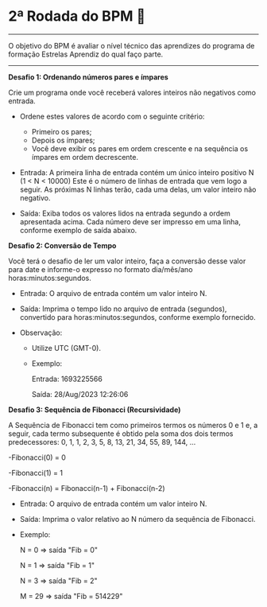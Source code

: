 # 2ª Rodada do BPM 🚀

<hr>

O objetivo do BPM é avaliar o nível técnico das aprendizes do programa de formação Estrelas Aprendiz do qual faço parte.

<hr>

**Desafio 1: Ordenando números pares e ímpares**

Crie um programa onde você receberá valores inteiros não negativos como
entrada.

- Ordene estes valores de acordo com o seguinte critério:
  - Primeiro os pares;
  - Depois os ímpares;
  - Você deve exibir os pares em ordem crescente e na sequência os ímpares em ordem decrescente.


- Entrada: A primeira linha de entrada contém um único inteiro positivo N (1 < N < 10000)
Este é o número de linhas de entrada que vem logo a seguir. As próximas N
linhas terão, cada uma delas, um valor inteiro não negativo.


- Saída: Exiba todos os valores lidos na entrada segundo a ordem apresentada acima.
Cada número deve ser impresso em uma linha, conforme exemplo de saída abaixo.

**Desafio 2: Conversão de Tempo**

Você terá o desafio de ler um valor inteiro, faça a conversão desse valor para date e informe-o expresso no formato
dia/mês/ano horas:minutos:segundos.

- Entrada: O arquivo de entrada contém um valor inteiro N.


- Saída: Imprima o tempo lido no arquivo de entrada (segundos), convertido para
horas:minutos:segundos, conforme exemplo fornecido.


- Observação:

  - Utilize UTC (GMT-0).

  - Exemplo:
  
    Entrada: 1693225566
  
    Saída: 28/Aug/2023 12:26:06

**Desafio 3: Sequência de Fibonacci (Recursividade)**

A Sequência de Fibonacci tem como primeiros termos os números 0 e 1 e, a seguir,
cada termo subsequente é obtido pela soma dos dois termos predecessores:
0, 1, 1, 2, 3, 5, 8, 13, 21, 34, 55, 89, 144, ...

-Fibonacci(0) = 0

-Fibonacci(1) = 1

-Fibonacci(n) = Fibonacci(n-1) + Fibonacci(n-2)

- Entrada: O arquivo de entrada contém um valor inteiro N.


- Saída: Imprima o valor relativo ao N número da sequência de Fibonacci.


- Exemplo:

    N = 0  => saída "Fib = 0"

    N = 1  => saída "Fib = 1"

    N = 3  => saída "Fib = 2"

    M = 29 => saída "Fib = 514229"